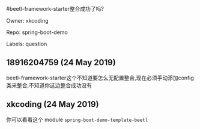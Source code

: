 #beetl-framework-starter整合成功了吗?

Owner: xkcoding

Repo: spring-boot-demo

Labels: question 

## 18916204759 (24 May 2019)

beetl-framework-starter这个不知道要怎么无配置整合,现在必须手动添加config类来整合,不知道你这边整合成功没有

## xkcoding (24 May 2019)

你可以看看这个 module `spring-boot-demo-template-beetl`

